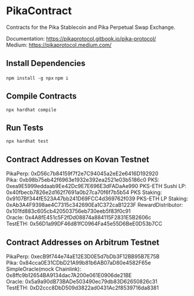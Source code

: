 # PikaContract
Contracts for the Pika Stablecoin and Pika Perpetual Swap Exchange.

Documentation: https://pikaprotocol.gitbook.io/pika-protocol/  
Medium: https://pikaprotocol.medium.com/  

## Install Dependencies
`npm install -g npx`
`npm i`

## Compile Contracts
`npx hardhat compile`

## Run Tests
`npx hardhat test`

## Contract Addresses on Kovan Testnet  
PikaPerp: 0xD56c7b84159f7f2e7C94045a2eE2e6416D192920  
Pika: 0xb98b75eb42f6963e1932e392ea2521e03b5186c0
PKS: 0xea9E5999eddaab9Ee42Dc9E7E696E3dFADaAe990
PKS-ETH Sushi LP: 0x40fbecb7826e2d162f7691a0b27ca70f6f7b5b54
PKS Staking: 0x9107Bf344fE523A47bb241D69FCC4d369762f039
PKS-ETH LP Staking: 0xAb3A4F9398ae4C7315c342690Ea1C372caB1223F
RewardDistributor: 0x101fd883c605cb420503756eb730eeb5f83f0c91  
Oracle: 0x4A8fE451c5F2fDd08874a884115F2831E5B2606c  
TestETH: 0x56D1a99DF46d81fC0964Fa45e55D6BeE0D53b7CC   

## Contract Addresses on Arbitrum Testnet  
PikaPerp: 0xecB9f744e74aE12E3D0E5d7bDb3F12BB95B7E75B  
Pika: 0x84cca0E31CDbD21A99b81b6AB07aD80e4582F65e  
SimpleOracle(mock Chainlink): 0x8ffc9b12654BA9134dac7A200e061E0906de21BE    
Oracle: 0x5a9a90dB73BADe503490ec79db83D62650826c31  
TestETH: 0xD2ccc8DbD509d3822ad0431Ac2f8539716da8381  

